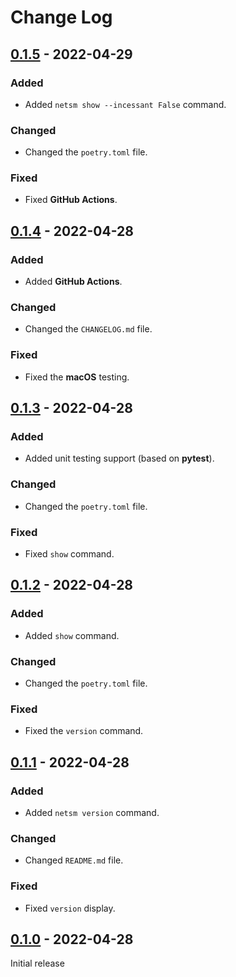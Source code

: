 # Change Log

## [0.1.5] - 2022-04-29

### Added

- Added `netsm show --incessant False` command.

### Changed

- Changed the `poetry.toml` file.

### Fixed

- Fixed **GitHub Actions**.

## [0.1.4] - 2022-04-28

### Added

- Added **GitHub Actions**.

### Changed

- Changed the `CHANGELOG.md` file.

### Fixed

- Fixed the **macOS** testing.

## [0.1.3] - 2022-04-28

### Added

- Added unit testing support (based on **pytest**).

### Changed

- Changed the `poetry.toml` file.

### Fixed

- Fixed `show` command.

## [0.1.2] - 2022-04-28

### Added

- Added `show` command.

### Changed

- Changed the `poetry.toml` file.

### Fixed

- Fixed the `version` command.

## [0.1.1] - 2022-04-28

### Added

- Added `netsm version` command.

### Changed

- Changed `README.md` file.

### Fixed

- Fixed `version` display.

## [0.1.0] - 2022-04-28

Initial release

[0.1.5]: https://github.com/XavierJiezou/NetSM/releases/tag/0.1.5
[0.1.4]: https://github.com/XavierJiezou/NetSM/releases/tag/0.1.4
[0.1.3]: https://github.com/XavierJiezou/NetSM/releases/tag/0.1.3
[0.1.2]: https://github.com/XavierJiezou/NetSM/releases/tag/0.1.2
[0.1.1]: https://github.com/XavierJiezou/NetSM/releases/tag/0.1.1
[0.1.0]: https://github.com/XavierJiezou/NetSM/releases/tag/0.1.0
